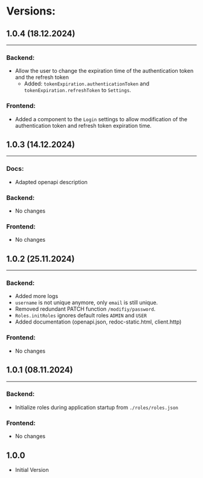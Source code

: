 # Versions:

## 1.0.4 (18.12.2024)

---

### Backend:
- Allow the user to change the expiration time of the authentication token and the refresh token
  - Added: ``tokenExpiration.authenticationToken`` and ``tokenExpiration.refreshToken`` to ``Settings``.

### Frontend:
- Added a component to the ``Login`` settings to allow modification of the authentication token and refresh token expiration time.

## 1.0.3 (14.12.2024)

---

### Docs:
- Adapted openapi description

### Backend:
- No changes

### Frontend:
- No changes

## 1.0.2 (25.11.2024)

---

### Backend:

- Added more logs
- ``username`` is not unique anymore, only ``email`` is still unique.
- Removed redundant PATCH function ``/modifiy/password``.
- ``Roles.initRoles`` ignores default roles ``ADMIN`` and ``USER``
- Added documentation (openapi.json, redoc-static.html, client.http)

### Frontend:
- No changes

## 1.0.1 (08.11.2024)

---

### Backend:

- Initialize roles during application startup from ``./roles/roles.json``

### Frontend:
- No changes

## 1.0.0

- Initial Version
